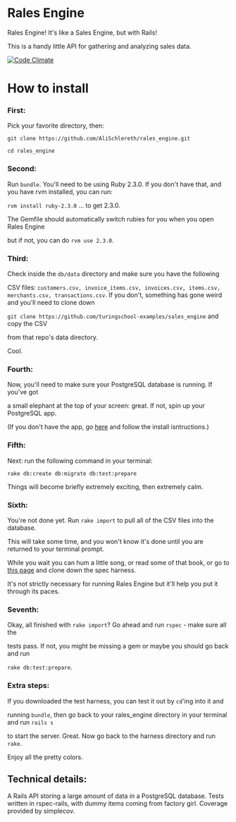 # Rales Engine

Rales Engine! It's like a Sales Engine, but with Rails!

This is a handy little API for gathering and analyzing sales data. 

[![Code Climate](https://codeclimate.com/github/AliSchlereth/rales_engine/badges/gpa.svg)](https://codeclimate.com/github/AliSchlereth/rales_engine)

# How to install

### First: 
Pick your favorite directory, then:

`git clone https://github.com/AliSchlereth/rales_engine.git`

`cd rales_engine`

### Second: 
Run `bundle`. You'll need to be using Ruby 2.3.0. If you don't have that, 
and you have rvm installed, you can run:

`rvm install ruby-2.3.0` ... to get 2.3.0. 

The Gemfile should automatically switch rubies for you when you open Rales Engine

but if not, you can do `rvm use 2.3.0`.

### Third:
Check inside the `db/data` directory and make sure you have the following

CSV files: `customers.csv, invoice_items.csv, invoices.csv, items.csv, merchants.csv,
transactions.csv`. If you don't, something has gone weird and you'll need to clone down

`git clone https://github.com/turingschool-examples/sales_engine` and copy the CSV

from that repo's data directory.

Cool.

### Fourth:
Now, you'll need to make sure your PostgreSQL database is running. If you've got

a small elephant at the top of your screen: great. If not, spin up your PostgreSQL app.

(If you don't have the app, go [here](http://postgresapp.com/) and follow the install isntructions.)

### Fifth:
Next: run the following command in your terminal:

`rake db:create db:migrate db:test:prepare`

Things will become briefly extremely exciting, then extremely calm.

### Sixth: 
You're not done yet. Run `rake import` to pull all of the CSV files into the database.

This will take some time, and you won't know it's done until you are returned to your terminal prompt.

While you wait you can hum a little song, or read some of that book, or go to [this page](https://github.com/turingschool/rales_engine_spec_harness) and clone down the spec harness.

It's not strictly necessary for running Rales Engine but it'll help you put it through its paces.

### Seventh: 

Okay, all finished with `rake import`? Go ahead and run `rspec` - make sure all the

tests pass. If not, you might be missing a gem or maybe you should go back and run

`rake db:test:prepare`. 

### Extra steps:

If you downloaded the test harness, you can test it out by `cd`'ing into it and

running `bundle`, then go back to your rales_engine directory in your terminal and run `rails s`

to start the server. Great. Now go back to the harness directory and run `rake`.

Enjoy all the pretty colors.

## Technical details:

A Rails API storing a large amount of data in a PostgreSQL database. Tests written
in rspec-rails, with dummy items coming from factory girl. Coverage provided by 
simplecov.






